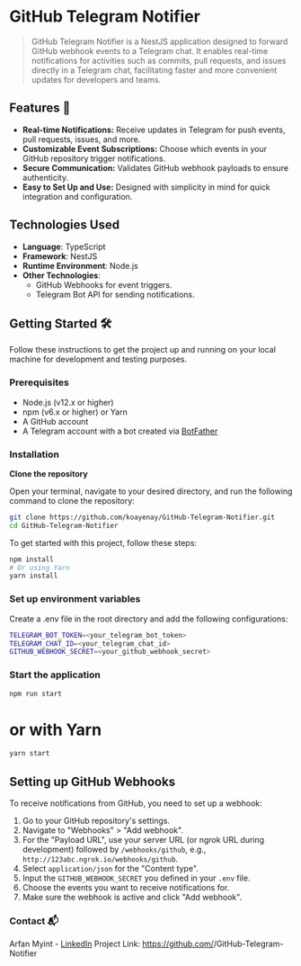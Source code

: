 # GitHub Telegram Notifier

> GitHub Telegram Notifier is a NestJS application designed to forward GitHub webhook events to a Telegram chat. It enables real-time notifications for activities such as commits, pull requests, and issues directly in a Telegram chat, facilitating faster and more convenient updates for developers and teams.

## Features 🚀

- **Real-time Notifications:** Receive updates in Telegram for push events, pull requests, issues, and more.
- **Customizable Event Subscriptions:** Choose which events in your GitHub repository trigger notifications.
- **Secure Communication:** Validates GitHub webhook payloads to ensure authenticity.
- **Easy to Set Up and Use:** Designed with simplicity in mind for quick integration and configuration.

 ## Technologies Used

- **Language**: TypeScript
- **Framework**: NestJS
- **Runtime Environment**: Node.js
- **Other Technologies**:
  - GitHub Webhooks for event triggers.
  - Telegram Bot API for sending notifications.

## Getting Started 🛠

Follow these instructions to get the project up and running on your local machine for development and testing purposes.

### Prerequisites

- Node.js (v12.x or higher)
- npm (v6.x or higher) or Yarn
- A GitHub account
- A Telegram account with a bot created via [BotFather](https://t.me/botfather)

### Installation
**Clone the repository**

   Open your terminal, navigate to your desired directory, and run the following command to clone the repository:

   ```bash
   git clone https://github.com/koayenay/GitHub-Telegram-Notifier.git
   cd GitHub-Telegram-Notifier
```

   To get started with this project, follow these steps:

```bash
npm install
# Or using Yarn
yarn install
```

### Set up environment variables
Create a .env file in the root directory and add the following configurations:
```bash
TELEGRAM_BOT_TOKEN=<your_telegram_bot_token>
TELEGRAM_CHAT_ID=<your_telegram_chat_id>
GITHUB_WEBHOOK_SECRET=<your_github_webhook_secret>
```
### Start the application
```bash
npm run start
```
# or with Yarn
```bash
yarn start
```

## Setting up GitHub Webhooks

To receive notifications from GitHub, you need to set up a webhook:

1. Go to your GitHub repository's settings.
2. Navigate to "Webhooks" > "Add webhook".
3. For the "Payload URL", use your server URL (or ngrok URL during development) followed by `/webhooks/github`, e.g., `http://123abc.ngrok.io/webhooks/github`.
4. Select `application/json` for the "Content type".
5. Input the `GITHUB_WEBHOOK_SECRET` you defined in your `.env` file.
6. Choose the events you want to receive notifications for.
7. Make sure the webhook is active and click "Add webhook".


### Contact 📬
Arfan Myint - [LinkedIn](https://www.linkedin.com/in/arfan-myint-540587210/)
Project Link: https://github.com/<your-username>/GitHub-Telegram-Notifier
